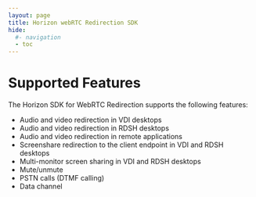 ```yaml
---
layout: page
title: Horizon webRTC Redirection SDK
hide:
  #- navigation
  - toc
---
```

# Supported Features
The Horizon SDK for WebRTC Redirection supports the following features:

- Audio and video redirection in VDI desktops
- Audio and video redirection in RDSH desktops
- Audio and video redirection in remote applications
- Screenshare redirection to the client endpoint in VDI and RDSH desktops
- Multi-monitor screen sharing in VDI and RDSH desktops
- Mute/unmute
- PSTN calls (DTMF calling)
- Data channel

